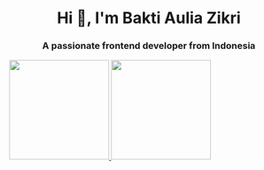 <h1 align="center">Hi 👋, I'm Bakti Aulia Zikri</h1>
<h3 align="center">A passionate frontend developer from Indonesia</h3>

<p align="left">
<a href="https://github.com/baktiauliazikri">
  <img height="180em" src="https://github-readme-stats-eight-theta.vercel.app/api?username=baktiauliazikri&show_icons=true&theme=algolia&include_all_commits=true&count_private=true"/>
  <img height="180em" src="https://github-readme-stats-eight-theta.vercel.app/api/top-langs/?username=baktiauliazikri&layout=compact&langs_count=8&theme=algolia"/>
</a>
</p>
